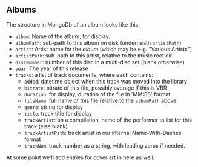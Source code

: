 ## Albums

The structure in MongoDb of an album looks like this:

* `album`: Name of the album, for display.
* `albumPath`: sub-path to this album on disk (underneath `artistPath`)
* `artist`: Artist name for the *album* (which may be e.g. "Various Artists")
* `artistPath`: sub-path to this artist, relative to the music root dir
* `discNumber`: number of this disc in a multi-disc set (blank otherwise)
* `year`: The year of this release
* `tracks`: a list of track documents, where each contains:
   * `added`: datetime object when this track was moved into the library
   * `bitrate`: bitrate of this file, possibly average if this is VBR
   * `duration`: for display, duration of the file in 'MM:SS' format
   * `fileName`: full name of this file relative to the `albumPath` above
   * `genre`: string for display
   * `title`: track title for display
   * `trackArtist`: on a compilation, name of the performer to list for this track (else blank)
   * `trackArtistPath`: track artist in our internal Name-With-Dashes format
   * `trackNum`: track number as a string, with leading zeros if needed.



At some point we'll add entries for cover art in here as well.